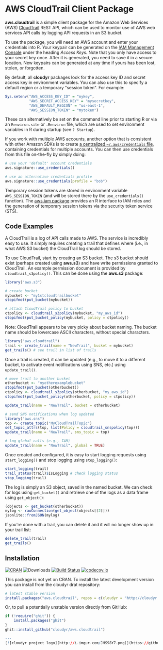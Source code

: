 # AWS CloudTrail Client Package

**aws.cloudtrail** is a simple client package for the Amazon Web Services (AWS) [CloudTrail](http://aws.amazon.com/awscloudtrail/) REST API, which can be used to monitor use of AWS web services API calls by logging API requests in an S3 bucket.

To use the package, you will need an AWS account and enter your credentials into R. Your keypair can be generated on the [IAM Management Console](https://aws.amazon.com/) under the heading *Access Keys*. Note that you only have access to your secret key once. After it is generated, you need to save it in a secure location. New keypairs can be generated at any time if yours has been lost, stolen, or forgotten. 

By default, all **cloudyr** packages look for the access key ID and secret access key in environment variables. You can also use this to specify a default region or a temporary "session token". For example:

```R
Sys.setenv("AWS_ACCESS_KEY_ID" = "mykey",
           "AWS_SECRET_ACCESS_KEY" = "mysecretkey",
           "AWS_DEFAULT_REGION" = "us-east-1",
           "AWS_SESSION_TOKEN" = "mytoken")
```

These can alternatively be set on the command line prior to starting R or via an `Renviron.site` or `.Renviron` file, which are used to set environment variables in R during startup (see `? Startup`).

If you work with multiple AWS accounts, another option that is consistent with other Amazon SDKs is to create [a centralized `~/.aws/credentials` file](https://blogs.aws.amazon.com/security/post/Tx3D6U6WSFGOK2H/A-New-and-Standardized-Way-to-Manage-Credentials-in-the-AWS-SDKs), containing credentials for multiple accounts. You can then use credentials from this file on-the-fly by simply doing:

```R
# use your 'default' account credentials
aws.signature::use_credentials()

# use an alternative credentials profile
aws.signature::use_credentials(profile = "bob")
```

Temporary session tokens are stored in environment variable `AWS_SESSION_TOKEN` (and will be stored there by the `use_credentials()` function). The [aws.iam package](https://github.com/cloudyr/aws.iam/) provides an R interface to IAM roles and the generation of temporary session tokens via the security token service (STS).

## Code Examples

A CloudTrail is a log of API calls made to AWS. The service is incredibly easy to use. It simply requires creating a trail that defines where (i.e., in what AWS S3 bucket) the CloudTrail log should be stored.

To use CloudTrail, start by creating an S3 bucket. The s3 bucket should exist (perhaps created using **aws.s3**) and have write permissions granted to CloudTrail. An example permission document is provided by `cloudtrail_s3policy()`. This can be done using the **aws.s3** package:

```R
library("aws.s3")

# create bucket
mybucket <- "my1stcloudtrailbucket"
stopifnot(put_bucket(mybucket))

# attach CloudTrail policy to bucket
ctpolicy <- cloudtrail_s3policy(mybucket, "my_aws_id")
stopifnot(put_bucket_policy(mybucket, policy = ctpolicy))
```

Note: CloudTrail appears to be very picky about bucket naming. The bucket name should be lowercase ASCII characters, without special characters.

```R
library("aws.cloudtrail")
trail <- create_trail(name = "NewTrail", bucket = mybucket)
get_trails() # see trail in list of trails
```

Once a trail is created, it can be updated (e.g., to move it to a different bucket, to activate event notifications using SNS, etc.) using `update_trail()`.

```R
# move trail to another bucket
otherbucket <- "myotherexamplebucket"
stopifnot(put_bucket(otherbucket))
ctpolicy <- cloudtrail_s3policy(otherbucket, "my_aws_id")
stopifnot(put_bucket_policy(otherbucket, policy = ctpolicy))

update_trail(name = "NewTrail", bucket = otherbucket)

# send SNS notifications when log updated
library("aws.sns")
top <- create_topic("MyCloudTrailTopic")
set_topic_attrs(top, list(Policy = cloudtrail_snspolicy(top)))
update_trail(name = "NewTrail", sns_topic = top)

# log global calls (e.g., IAM)
update_trail(name = "NewTrail", global = TRUE)
```

Once created and configured, it is easy to start logging requests using `start_logging()` and stop logging using `stop_logging()`:

```R
start_logging(trail)
trail_status(trail)$IsLogging # check logging status
stop_logging(trail)
```

The log is simply an S3 object, saved in the named bucket. We can check for logs using `get_bucket()` and retrieve one of the logs as a data frame using `get_object()`:

```R
(objects <- get_bucket(otherbucket))
mylog <- rawConnection(get_object(objects[[2]]))
jsonlite::fromJSON(mylog)
```

If you're done with a trail, you can delete it and it will no longer show up in your trail list:

```R
delete_trail(trail)
get_trails()
```


## Installation ##

[![CRAN](https://www.r-pkg.org/badges/version/aws.cloudtrail)](https://cran.r-project.org/package=aws.cloudtrail)
![Downloads](https://cranlogs.r-pkg.org/badges/aws.cloudtrail)
[![Build Status](https://travis-ci.org/cloudyr/aws.cloudtrail.png?branch=master)](https://travis-ci.org/cloudyr/aws.cloudtrail)
[![codecov.io](https://codecov.io/github/cloudyr/aws.cloudtrail/coverage.svg?branch=master)](https://codecov.io/github/cloudyr/aws.cloudtrail?branch=master)

This package is not yet on CRAN. To install the latest development version you can install from the cloudyr drat repository:

```R
# latest stable version
install.packages("aws.cloudtrail", repos = c(cloudyr = "http://cloudyr.github.io/drat", getOption("repos")))
```

Or, to pull a potentially unstable version directly from GitHub:

```R
if (!require("ghit")) {
    install.packages("ghit")
}
ghit::install_github("cloudyr/aws.cloudtrail")

---
[![cloudyr project logo](http://i.imgur.com/JHS98Y7.png)](https://github.com/cloudyr)
